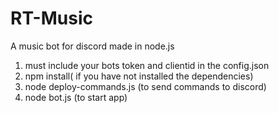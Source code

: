 # RT-Music
A music bot for discord made in node.js


1. must include your bots token and clientid in the config.json
2. npm install( if you have not installed the dependencies)
3. node deploy-commands.js (to send commands to discord)
4. node bot.js (to start app)
